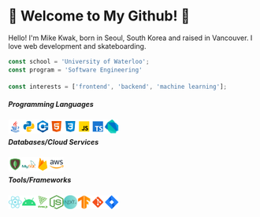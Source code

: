 # 🚀 Welcome to My Github! 🚀

Hello! I'm Mike Kwak, born in Seoul, South Korea and raised in Vancouver. I love web development and skateboarding.

```javascript
const school = 'University of Waterloo';
const program = 'Software Engineering'

const interests = ['frontend', 'backend', 'machine learning'];
```

##### Programming Languages
<img align="left" src="./images/java.svg" width="28" height="28">
<img align="left" src="./images/python.svg" width="28" height="28">
<img align="left" src="./images/c++.svg" width="28" height="28">
<img align="left" src="./images/html.svg" width="28" height="28">
<img align="left" src="./images/css3.svg" width="28" height="28">
<img align="left" src="./images/javascript.svg" width="28" height="28">
<img align="left" src="./images/typescript.svg" width="28" height="28">
<img align="left" src="./images/dart.png" width="28" height="28">
<br/>

#####  Databases/Cloud Services
<img align="left" src="./images/mongodb.svg" width="28" height="28">
<img align="left"  src="./images/mysql.svg" width="28" height="28">
<img align="left" src="./images/firebase.svg" width="28" height="28">
<img align="left" src="./images/aws.png" width="28" height="28"><br/>

#####  Tools/Frameworks
<img align="left" src="./images/react.svg" width="28" height="28">
<img align="left" src="./images/android.svg" width="28" height="28">
<img align="left" src="./images/threejs.png" width="28" height="28">
<img align="left" src="./images/node.png" width="28" height="28">
<img align="left" src="./images/nextjs.png" width="28" height="28">
<img align="left" src="./images/tensorflow.png" width="28" height="28">
<img align="left" src="./images/git.svg" width="28" height="28">
<img align="left" src="./images/jira.svg" width="28" height="28"><br/> 

